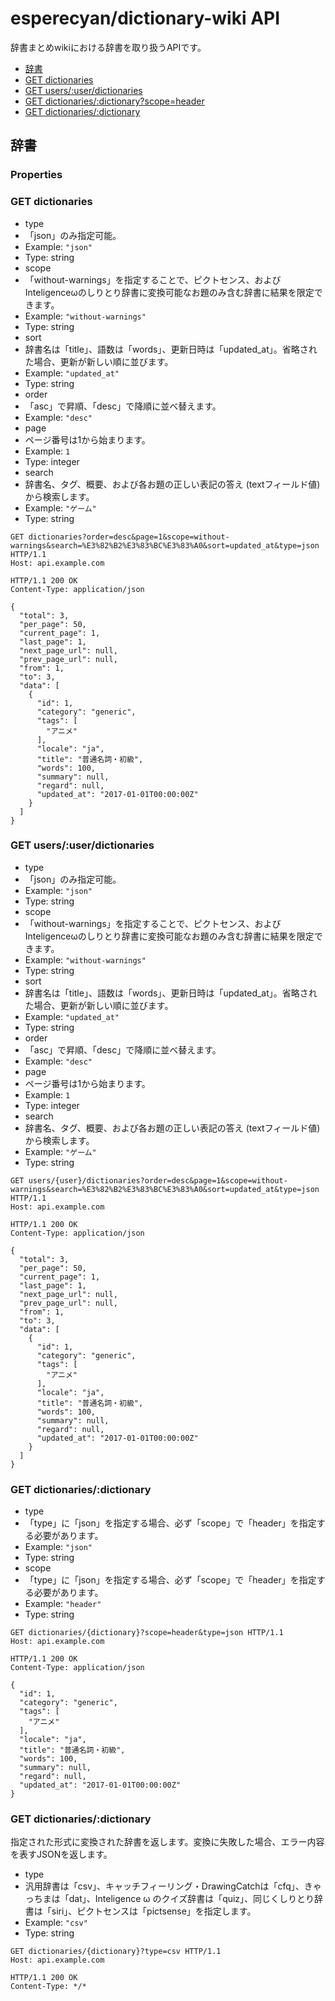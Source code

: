 # esperecyan/dictionary-wiki API
辞書まとめwikiにおける辞書を取り扱うAPIです。

* [辞書](#辞書)
 * [GET dictionaries](#get-dictionaries)
 * [GET users/:user/dictionaries](#get-usersuserdictionaries)
 * [GET dictionaries/:dictionary?scope=header](#get-dictionariesdictionary)
 * [GET dictionaries/:dictionary](#get-dictionariesdictionary-1)

## 辞書


### Properties

### GET dictionaries


* type
 * 「json」のみ指定可能。
 * Example: `"json"`
 * Type: string
* scope
 * 「without-warnings」を指定することで、ピクトセンス、およびInteligenceωのしりとり辞書に変換可能なお題のみ含む辞書に結果を限定できます。
 * Example: `"without-warnings"`
 * Type: string
* sort
 * 辞書名は「title」、語数は「words」、更新日時は「updated_at」。省略された場合、更新が新しい順に並びます。
 * Example: `"updated_at"`
 * Type: string
* order
 * 「asc」で昇順、「desc」で降順に並べ替えます。
 * Example: `"desc"`
* page
 * ページ番号は1から始まります。
 * Example: `1`
 * Type: integer
* search
 * 辞書名、タグ、概要、および各お題の正しい表記の答え (textフィールド値) から検索します。
 * Example: `"ゲーム"`
 * Type: string

```
GET dictionaries?order=desc&page=1&scope=without-warnings&search=%E3%82%B2%E3%83%BC%E3%83%A0&sort=updated_at&type=json HTTP/1.1
Host: api.example.com
```

```
HTTP/1.1 200 OK
Content-Type: application/json

{
  "total": 3,
  "per_page": 50,
  "current_page": 1,
  "last_page": 1,
  "next_page_url": null,
  "prev_page_url": null,
  "from": 1,
  "to": 3,
  "data": [
    {
      "id": 1,
      "category": "generic",
      "tags": [
        "アニメ"
      ],
      "locale": "ja",
      "title": "普通名詞・初級",
      "words": 100,
      "summary": null,
      "regard": null,
      "updated_at": "2017-01-01T00:00:00Z"
    }
  ]
}
```

### GET users/:user/dictionaries


* type
 * 「json」のみ指定可能。
 * Example: `"json"`
 * Type: string
* scope
 * 「without-warnings」を指定することで、ピクトセンス、およびInteligenceωのしりとり辞書に変換可能なお題のみ含む辞書に結果を限定できます。
 * Example: `"without-warnings"`
 * Type: string
* sort
 * 辞書名は「title」、語数は「words」、更新日時は「updated_at」。省略された場合、更新が新しい順に並びます。
 * Example: `"updated_at"`
 * Type: string
* order
 * 「asc」で昇順、「desc」で降順に並べ替えます。
 * Example: `"desc"`
* page
 * ページ番号は1から始まります。
 * Example: `1`
 * Type: integer
* search
 * 辞書名、タグ、概要、および各お題の正しい表記の答え (textフィールド値) から検索します。
 * Example: `"ゲーム"`
 * Type: string

```
GET users/{user}/dictionaries?order=desc&page=1&scope=without-warnings&search=%E3%82%B2%E3%83%BC%E3%83%A0&sort=updated_at&type=json HTTP/1.1
Host: api.example.com
```

```
HTTP/1.1 200 OK
Content-Type: application/json

{
  "total": 3,
  "per_page": 50,
  "current_page": 1,
  "last_page": 1,
  "next_page_url": null,
  "prev_page_url": null,
  "from": 1,
  "to": 3,
  "data": [
    {
      "id": 1,
      "category": "generic",
      "tags": [
        "アニメ"
      ],
      "locale": "ja",
      "title": "普通名詞・初級",
      "words": 100,
      "summary": null,
      "regard": null,
      "updated_at": "2017-01-01T00:00:00Z"
    }
  ]
}
```

### GET dictionaries/:dictionary


* type
 * 「type」に「json」を指定する場合、必ず「scope」で「header」を指定する必要があります。
 * Example: `"json"`
 * Type: string
* scope
 * 「type」に「json」を指定する場合、必ず「scope」で「header」を指定する必要があります。
 * Example: `"header"`
 * Type: string

```
GET dictionaries/{dictionary}?scope=header&type=json HTTP/1.1
Host: api.example.com
```

```
HTTP/1.1 200 OK
Content-Type: application/json

{
  "id": 1,
  "category": "generic",
  "tags": [
    "アニメ"
  ],
  "locale": "ja",
  "title": "普通名詞・初級",
  "words": 100,
  "summary": null,
  "regard": null,
  "updated_at": "2017-01-01T00:00:00Z"
}
```

### GET dictionaries/:dictionary
指定された形式に変換された辞書を返します。変換に失敗した場合、エラー内容を表すJSONを返します。

* type
 * 汎用辞書は「csv」、キャッチフィーリング・DrawingCatchは「cfq」、きゃっちまは「dat」、Inteligence ω のクイズ辞書は「quiz」、同じくしりとり辞書は「siri」、ピクトセンスは「pictsense」を指定します。
 * Example: `"csv"`
 * Type: string

```
GET dictionaries/{dictionary}?type=csv HTTP/1.1
Host: api.example.com
```

```
HTTP/1.1 200 OK
Content-Type: */*
```

